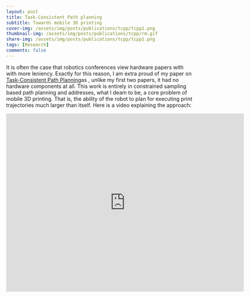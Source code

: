 ```yaml
---
layout: post
title: Task-Consistent Path planning
subtitle: Towards mobile 3D printing
cover-img: /assets/img/posts/publications/tcpp/tcpp1.png
thumbnail-img: /assets/img/posts/publications/tcpp/rm.gif
share-img: /assets/img/posts/publications/tcpp/tcpp1.png
tags: [Research]
comments: false
---
```


It is often the case that robotics conferences view hardware papers with with more leniency. Exactly for this reason, I am extra proud of my paper on [Task-Consistent Path Planning](https://www.researchgate.net/publication/353924035_Task-Consistent_Path_Planning_for_Mobile_3D_Printing)as , unlike my first two papers, it had no hardware components at all. This work is entirely in constrained sampling based path planning and addresses, what I deam to be, a core problem of mobile 3D printing. That is, the ability of the robot to plan for executing print trajectories much larger than itself. Here is a video explaining the approach:

<iframe width="640" height="480" src="https://www.youtube.com/embed/guyZEsBgakE" title="YouTube video player" frameborder="0" allow="accelerometer; autoplay; clipboard-write; encrypted-media; gyroscope; picture-in-picture" allowfullscreen></iframe>


<!-- <img src="/assets/img/posts/publications/tcpp/tcpp2.png" alt=""> -->